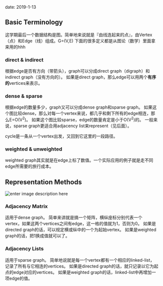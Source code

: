 date: 2019-1-13

## Basic Terminology
这学期最后一个数据结构是图。简单地来说就是『由线连起来的点』，由Vertex（点）和Edge（线）组成。G=(V,E)
下面的很多定义都是从图论（数学）里面拿来用的hhh

### direct & indirect
根据edge是否有方向（带箭头），graph可以分成direct graph（digraph）和indirect graph（没有方向的）。
如果是direct graph，那么edge可以用两个**有序的**vertices来表示。

### dense & sparse
根据edge的数量多少，graph又可以分成dense graph和sparse graph。
如果这个图比较dense，那么对每一个vertex来说，都几乎和剩下所有的edge相连，那么E=O(V<sup>2</sup>)。
如果这个图比较sparse，edge的数量肯定是小于O(V<sup>2</sup>)的。
一般来说，sparse graph更适合用adjacency list来represent（见后面）。

cycle是一条从一个vertex出发，又回到它这里的一段路径。

### weighted & unweighted
weighted graph其实就是在edge上标了数值。一个实际应用的例子就是走不同edge所需要的旅行成本。


## Representation Methods
![enter image description here](https://i.loli.net/2019/01/14/5c3b845879e26.png)

### Adjacency Matrix
适用于dense graph。
简单来讲就是搞一个矩阵，横纵座标分别代表一个vertex，如果这两个vertices之间有edge，这一格的值就为1，否则为0。
如果是directed graph的话，可以规定横或纵中的一个为起始vertex。
如果是weighted graph的话，把1换成值就可以了。

### Adjacency Lists
适用于sparse graph。
简单地说就是每一个vertex都有一个相应的linked-list，记录了所有与它相连的vertices。
如果是directed graph的话，就只记录以它为起点的edge对应的vertices。
如果是weighted graph的话，linked-list中再增加一项edge的值。
